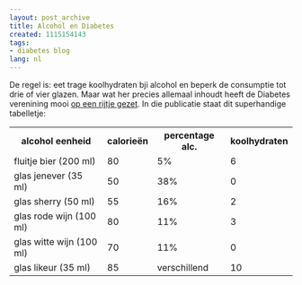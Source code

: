```yaml
---
layout: post_archive
title: Alcohol en Diabetes
created: 1115154143
tags:
- diabetes blog
lang: nl
---
```

De regel is: eet trage koolhydraten bji alcohol en beperk de consumptie tot drie of vier glazen. Maar wat her precies allemaal inhoudt heeft de Diabetes  verenining mooi [op een rijtje gezet](http://www.dvn.nl/ASP/text_display.asp?page={D8416807-0BDC-474A-B425-3A17DB12D065}). In die publicatie staat dit superhandige tabelletje:<table><tr> <th> alcohol eenheid </th><th> calorie&#235;n </th><th> percentage alc.  </th><th> koolhydraten</th></tr><tr> <td> fluitje bier (200 ml) </td><td>80 </td><td>5% </td><td>6</td></tr><tr> <td>glas jenever (35 ml) </td><td>50 </td><td>38% </td><td>0</td></tr><tr> <td>glas sherry (50 ml) </td><td>55 </td><td>16% </td><td>2</td></tr><tr> <td>glas rode wijn (100 ml) </td><td>80 </td><td>11% </td><td>3</td></tr><tr> <td>glas witte wijn (100 ml) </td><td>70 </td><td>11% </td><td>0</td></tr><tr> <td>glas likeur (35 ml) </td><td>85 </td><td>verschillend </td><td>10</td></tr></table>
